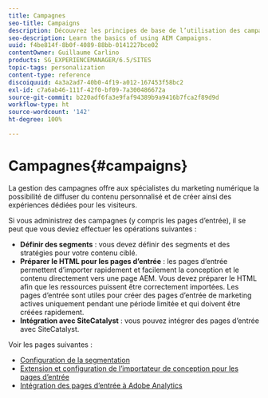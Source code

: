 ```yaml
---
title: Campagnes
seo-title: Campaigns
description: Découvrez les principes de base de l’utilisation des campagnes AEM.
seo-description: Learn the basics of using AEM Campaigns.
uuid: f4be814f-8b0f-4089-88bb-0141227bce02
contentOwner: Guillaume Carlino
products: SG_EXPERIENCEMANAGER/6.5/SITES
topic-tags: personalization
content-type: reference
discoiquuid: 4a3a2ad7-40b0-4f19-a012-167453f58bc2
exl-id: c7a6ab46-111f-42f0-bf09-7a300486672a
source-git-commit: b220adf6fa3e9faf94389b9a9416b7fca2f89d9d
workflow-type: ht
source-wordcount: '142'
ht-degree: 100%

---
```


# Campagnes{#campaigns}

La gestion des campagnes offre aux spécialistes du marketing numérique la possibilité de diffuser du contenu personnalisé et de créer ainsi des expériences dédiées pour les visiteurs.

Si vous administrez des campagnes (y compris les pages d’entrée), il se peut que vous deviez effectuer les opérations suivantes :

* **Définir des segments** : vous devez définir des segments et des stratégies pour votre contenu ciblé.
* **Préparer le HTML pour les pages d’entrée** : les pages d’entrée permettent d’importer rapidement et facilement la conception et le contenu directement vers une page AEM. Vous devez préparer le HTML afin que les ressources puissent être correctement importées. Les pages d’entrée sont utiles pour créer des pages d’entrée de marketing actives uniquement pendant une période limitée et qui doivent être créées rapidement.
* **Intégration avec SiteCatalyst** : vous pouvez intégrer des pages d’entrée avec SiteCatalyst.

Voir les pages suivantes :

* [Configuration de la segmentation](/help/sites-administering/campaign-segmentation.md)
* [Extension et configuration de l’importateur de conception pour les pages d’entrée](/help/sites-administering/extending-the-design-importer-for-landingpages.md)
* [Intégration des pages d’entrée à Adobe Analytics](/help/sites-administering/integrating-landing-pages-with-adobe-analytics.md)
